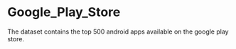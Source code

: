# Google_Play_Store
The dataset contains the top 500 android apps available on the google play store.
